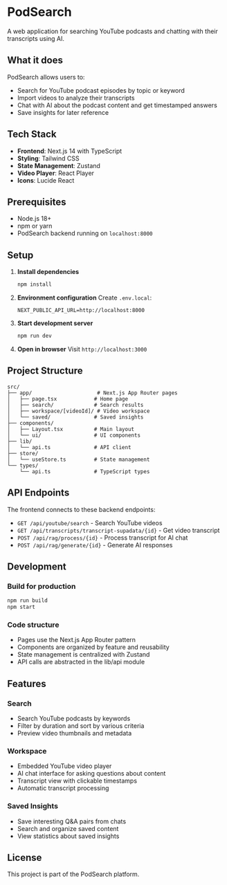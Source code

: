 # PodSearch

A web application for searching YouTube podcasts and chatting with their transcripts using AI.

## What it does

PodSearch allows users to:
- Search for YouTube podcast episodes by topic or keyword
- Import videos to analyze their transcripts
- Chat with AI about the podcast content and get timestamped answers
- Save insights for later reference

## Tech Stack

- **Frontend**: Next.js 14 with TypeScript
- **Styling**: Tailwind CSS
- **State Management**: Zustand
- **Video Player**: React Player
- **Icons**: Lucide React

## Prerequisites

- Node.js 18+
- npm or yarn
- PodSearch backend running on `localhost:8000`

## Setup

1. **Install dependencies**
   ```bash
   npm install
   ```

2. **Environment configuration**
   Create `.env.local`:
   ```env
   NEXT_PUBLIC_API_URL=http://localhost:8000
   ```

3. **Start development server**
   ```bash
   npm run dev
   ```

4. **Open in browser**
   Visit `http://localhost:3000`

## Project Structure

```
src/
├── app/                     # Next.js App Router pages
│   ├── page.tsx            # Home page
│   ├── search/             # Search results
│   ├── workspace/[videoId]/ # Video workspace
│   └── saved/              # Saved insights
├── components/
│   ├── Layout.tsx          # Main layout
│   └── ui/                 # UI components
├── lib/
│   └── api.ts              # API client
├── store/
│   └── useStore.ts         # State management
└── types/
    └── api.ts              # TypeScript types
```

## API Endpoints

The frontend connects to these backend endpoints:

- `GET /api/youtube/search` - Search YouTube videos
- `GET /api/transcripts/transcript-supadata/{id}` - Get video transcript
- `POST /api/rag/process/{id}` - Process transcript for AI chat
- `POST /api/rag/generate/{id}` - Generate AI responses

## Development

### Build for production
```bash
npm run build
npm start
```

### Code structure
- Pages use the Next.js App Router pattern
- Components are organized by feature and reusability
- State management is centralized with Zustand
- API calls are abstracted in the lib/api module

## Features

### Search
- Search YouTube podcasts by keywords
- Filter by duration and sort by various criteria
- Preview video thumbnails and metadata

### Workspace
- Embedded YouTube video player
- AI chat interface for asking questions about content
- Transcript view with clickable timestamps
- Automatic transcript processing

### Saved Insights
- Save interesting Q&A pairs from chats
- Search and organize saved content
- View statistics about saved insights

## License

This project is part of the PodSearch platform.